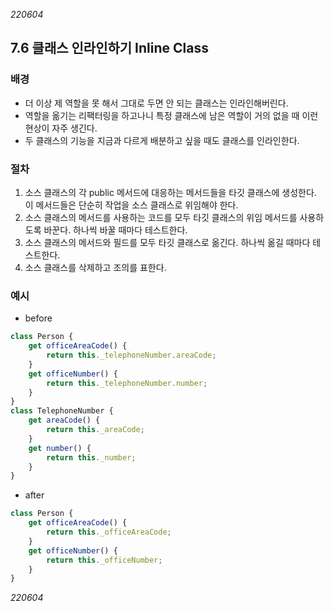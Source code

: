 _220604_

## 7.6 클래스 인라인하기 Inline Class

### 배경

- 더 이상 제 역할을 못 해서 그대로 두면 안 되는 클래스는 인라인해버린다.
- 역할을 옮기는 리팩터링을 하고나니 특정 클래스에 남은 역할이 거의 없을 때 이런 현상이 자주 생긴다.
- 두 클래스의 기능을 지금과 다르게 배분하고 싶을 때도 클래스를 인라인한다.

### 절차

1. 소스 클래스의 각 public 메서드에 대응하는 메서드들을 타깃 클래스에 생성한다. 이 메서드들은 단순히 작업을 소스 클래스로 위임해야 한다.
2. 소스 클래스의 메서드를 사용하는 코드를 모두 타깃 클래스의 위임 메서드를 사용하도록 바꾼다. 하나씩 바꿀 때마다 테스트한다.
3. 소스 클래스의 메서드와 필드를 모두 타깃 클래스로 옮긴다. 하나씩 옮길 때마다 테스트한다.
4. 소스 클래스를 삭제하고 조의를 표한다.

### 예시

- before

```js
class Person {
	get officeAreaCode() {
		return this._telephoneNumber.areaCode;
	}
	get officeNumber() {
		return this._telephoneNumber.number;
	}
}
class TelephoneNumber {
	get areaCode() {
		return this._areaCode;
	}
	get number() {
		return this._number;
	}
}
```

- after

```js
class Person {
	get officeAreaCode() {
		return this._officeAreaCode;
	}
	get officeNumber() {
		return this._officeNumber;
	}
}
```

_220604_
